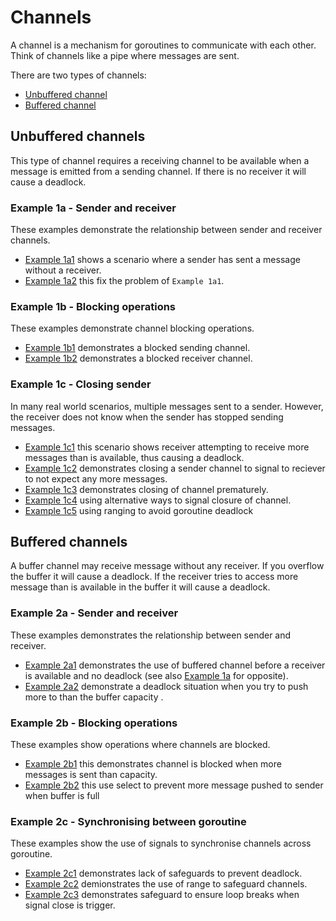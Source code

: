 # Channels

A channel is a mechanism for goroutines to communicate with each other. Think of channels like a pipe where messages are sent.

There are two types of channels:

* [Unbuffered channel](#unbuffered-channels)
* [Buffered channel](#buffered-channels)

## Unbuffered channels

This type of channel requires a receiving channel to be available when a message is emitted from a sending channel. If there is no receiver it will cause a deadlock.

### Example 1a - Sender and receiver

These examples demonstrate the relationship between sender and receiver channels.

* [Example 1a1](./ex1a1/main.go) shows a scenario where a sender has sent a message without a receiver.
* [Example 1a2](./ex1a2/main.go) this fix the problem of `Example 1a1`.

### Example 1b - Blocking operations

These examples demonstrate channel blocking operations.

* [Example 1b1](./ex1b1/main.go) demonstrates a blocked sending channel.
* [Example 1b2](./ex1b2/main.go) demonstrates a blocked receiver channel.

### Example 1c - Closing sender

In many real world scenarios, multiple messages sent to a sender. However, the receiver does not know when the sender has stopped sending messages. 

* [Example 1c1](./ex1c1/main.go) this scenario shows receiver attempting to receive more messages than is available, thus causing a deadlock.
* [Example 1c2](./ex1c2/main.go) demonstrates closing a sender channel to signal to reciever to not expect any more messages.
* [Example 1c3](./ex1c3/main.go) demonstrates closing of channel prematurely.
* [Example 1c4](./ex1c4/main.go) using alternative ways to signal closure of channel.
* [Example 1c5](./ex1c5/main.go) using ranging to avoid goroutine deadlock

## Buffered channels

A buffer channel may receive message without any receiver. If you overflow the buffer it will cause a deadlock. If the receiver tries to access more message than is available in the buffer it will cause a deadlock.

### Example 2a - Sender and receiver

These examples demonstrates the relationship between sender and receiver.

* [Example 2a1](./ex2a1/main.go) demonstrates the use of buffered channel before a receiver is available and no deadlock (see also [Example 1a](./channel/ex1a/main.go) for opposite).
* [Example 2a2](./ex2a2/main.go) demonstrate a deadlock situation when you try to push more to than the buffer capacity .

### Example 2b - Blocking operations

These examples show operations where channels are blocked.

* [Example 2b1](./ex2b1/main.go) this demonstrates channel is blocked when more messages is sent than capacity.
* [Example 2b2](./ex2d/main.go) this use select to prevent more message pushed to sender when buffer is full

### Example 2c - Synchronising between goroutine

These examples show the use of signals to synchronise channels across goroutine.

* [Example 2c1](./ex2c1/main.go) demonstrates lack of safeguards to prevent deadlock.
* [Example 2c2](./ex2c2/main.go) demionstrates the use of range to safeguard channels.
* [Example 2c3](./ex2c3/main.go) demonstrates safeguard to ensure loop breaks when signal close is trigger. 

